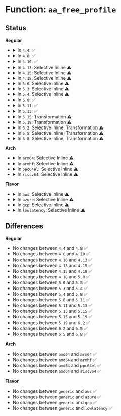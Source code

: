 # Function: <code>aa_free_profile</code>

## Status
<b>Regular</b>
<ul>
<li>
<details>
<summary>In <code>4.4</code>: ✅</summary>

```c
void aa_free_profile(struct aa_profile *profile);
```

**Collision:** Unique Global

**Inline:** No

**Transformation:** False

**Instances:**

```
In security/apparmor/policy.c (ffffffff8137f8e0)
Location: security/apparmor/policy.c:200
Inline: False
Direct callers:
  - security/apparmor/policy.c:aa_alloc_profile
  - security/apparmor/policy.c:aa_null_profile
  - security/apparmor/policy_unpack.c:unpack_profile
  - security/apparmor/policy_ns.c:aa_free_ns
```
**Symbols:**

```
ffffffff8137f8e0-ffffffff8137fa13: aa_free_profile (STB_GLOBAL)
```
</details>
</li>
<li>
<details>
<summary>In <code>4.8</code>: ✅</summary>

```c
void aa_free_profile(struct aa_profile *profile);
```

**Collision:** Unique Global

**Inline:** No

**Transformation:** False

**Instances:**

```
In security/apparmor/policy.c (ffffffff813b9140)
Location: security/apparmor/policy.c:214
Inline: False
Direct callers:
  - security/apparmor/policy.c:aa_null_profile
  - security/apparmor/policy.c:aa_alloc_profile
  - security/apparmor/policy_unpack.c:unpack_profile
  - security/apparmor/policy_ns.c:aa_free_ns
```
**Symbols:**

```
ffffffff813b9140-ffffffff813b93dd: aa_free_profile (STB_GLOBAL)
```
</details>
</li>
<li>
<details>
<summary>In <code>4.10</code>: ✅</summary>

```c
void aa_free_profile(struct aa_profile *profile);
```

**Collision:** Unique Global

**Inline:** No

**Transformation:** False

**Instances:**

```
In security/apparmor/policy.c (ffffffff813d0500)
Location: security/apparmor/policy.c:214
Inline: False
Direct callers:
  - security/apparmor/policy.c:aa_null_profile
  - security/apparmor/policy.c:aa_alloc_profile
  - security/apparmor/policy_unpack.c:unpack_profile
  - security/apparmor/policy_ns.c:aa_free_ns
```
**Symbols:**

```
ffffffff813d0500-ffffffff813d079d: aa_free_profile (STB_GLOBAL)
```
</details>
</li>
<li>
<details>
<summary>In <code>4.13</code>: Selective Inline ⚠️</summary>

```c
void aa_free_profile(struct aa_profile *profile);
```

**Collision:** Unique Global

**Inline:** Selective

**Transformation:** False

**Instances:**

```
In security/apparmor/policy.c (ffffffff813e3bb0)
Location: security/apparmor/policy.c:210
Inline: True
Direct callers:
  - security/apparmor/policy.c:aa_new_null_profile
  - security/apparmor/policy.c:aa_new_null_profile
  - security/apparmor/policy.c:aa_alloc_profile
  - security/apparmor/policy_unpack.c:unpack_profile
```
**Symbols:**

```
ffffffff813e3bb0-ffffffff813e3d80: aa_free_profile (STB_GLOBAL)
```
</details>
</li>
<li>
<details>
<summary>In <code>4.15</code>: Selective Inline ⚠️</summary>

```c
void aa_free_profile(struct aa_profile *profile);
```

**Collision:** Unique Global

**Inline:** Selective

**Transformation:** False

**Instances:**

```
In security/apparmor/policy.c (ffffffff8140a9c0)
Location: security/apparmor/policy.c:210
Inline: True
Direct callers:
  - security/apparmor/policy.c:aa_new_null_profile
  - security/apparmor/policy.c:aa_new_null_profile
  - security/apparmor/policy.c:aa_alloc_profile
  - security/apparmor/policy_unpack.c:unpack_profile
```
**Symbols:**

```
ffffffff8140a9c0-ffffffff8140ab5b: aa_free_profile (STB_GLOBAL)
```
</details>
</li>
<li>
<details>
<summary>In <code>4.18</code>: Selective Inline ⚠️</summary>

```c
void aa_free_profile(struct aa_profile *profile);
```

**Collision:** Unique Global

**Inline:** Selective

**Transformation:** False

**Instances:**

```
In security/apparmor/policy.c (ffffffff8143c1e0)
Location: security/apparmor/policy.c:210
Inline: True
Direct callers:
  - security/apparmor/policy.c:aa_new_null_profile
  - security/apparmor/policy.c:aa_new_null_profile
  - security/apparmor/policy.c:aa_alloc_profile
  - security/apparmor/policy_unpack.c:unpack_profile
```
**Symbols:**

```
ffffffff8143c1e0-ffffffff8143c419: aa_free_profile (STB_GLOBAL)
```
</details>
</li>
<li>
<details>
<summary>In <code>5.0</code>: Selective Inline ⚠️</summary>

```c
void aa_free_profile(struct aa_profile *profile);
```

**Collision:** Unique Global

**Inline:** Selective

**Transformation:** False

**Instances:**

```
In security/apparmor/policy.c (ffffffff81459050)
Location: security/apparmor/policy.c:210
Inline: True
Direct callers:
  - security/apparmor/policy.c:aa_new_null_profile
  - security/apparmor/policy.c:aa_new_null_profile
  - security/apparmor/policy.c:aa_alloc_profile
  - security/apparmor/policy_unpack.c:unpack_profile
```
**Symbols:**

```
ffffffff81459050-ffffffff81459289: aa_free_profile (STB_GLOBAL)
```
</details>
</li>
<li>
<details>
<summary>In <code>5.3</code>: Selective Inline ⚠️</summary>

```c
void aa_free_profile(struct aa_profile *profile);
```

**Collision:** Unique Global

**Inline:** Selective

**Transformation:** False

**Instances:**

```
In security/apparmor/policy.c (ffffffff814867d0)
Location: security/apparmor/policy.c:205
Inline: True
Direct callers:
  - security/apparmor/policy.c:aa_new_null_profile
  - security/apparmor/policy.c:aa_new_null_profile
  - security/apparmor/policy.c:aa_alloc_profile
  - security/apparmor/policy_unpack.c:unpack_profile
```
**Symbols:**

```
ffffffff814867d0-ffffffff81486a22: aa_free_profile (STB_GLOBAL)
```
</details>
</li>
<li>
<details>
<summary>In <code>5.4</code>: Selective Inline ⚠️</summary>

```c
void aa_free_profile(struct aa_profile *profile);
```

**Collision:** Unique Global

**Inline:** Selective

**Transformation:** False

**Instances:**

```
In security/apparmor/policy.c (ffffffff814a0680)
Location: security/apparmor/policy.c:205
Inline: True
Direct callers:
  - security/apparmor/policy.c:aa_new_null_profile
  - security/apparmor/policy.c:aa_new_null_profile
  - security/apparmor/policy.c:aa_alloc_profile
  - security/apparmor/policy_unpack.c:unpack_profile
```
**Symbols:**

```
ffffffff814a0680-ffffffff814a08d2: aa_free_profile (STB_GLOBAL)
```
</details>
</li>
<li>
<details>
<summary>In <code>5.8</code>: ✅</summary>

```c
void aa_free_profile(struct aa_profile *profile);
```

**Collision:** Unique Global

**Inline:** No

**Transformation:** False

**Instances:**

```
In security/apparmor/policy.c (ffffffff814fa650)
Location: security/apparmor/policy.c:205
Inline: False
Direct callers:
  - security/apparmor/policy.c:aa_new_null_profile
  - security/apparmor/policy.c:aa_new_null_profile
  - security/apparmor/policy.c:aa_alloc_profile
  - security/apparmor/policy_unpack.c:unpack_profile
```
**Symbols:**

```
ffffffff814fa650-ffffffff814fa98b: aa_free_profile (STB_GLOBAL)
```
</details>
</li>
<li>
<details>
<summary>In <code>5.11</code>: ✅</summary>

```c
void aa_free_profile(struct aa_profile *profile);
```

**Collision:** Unique Global

**Inline:** No

**Transformation:** False

**Instances:**

```
In security/apparmor/policy.c (ffffffff815173d0)
Location: security/apparmor/policy.c:205
Inline: False
Direct callers:
  - security/apparmor/policy.c:aa_new_null_profile
  - security/apparmor/policy.c:aa_new_null_profile
  - security/apparmor/policy.c:aa_alloc_profile
  - security/apparmor/policy_unpack.c:unpack_profile
```
**Symbols:**

```
ffffffff815173d0-ffffffff8151770b: aa_free_profile (STB_GLOBAL)
```
</details>
</li>
<li>
<details>
<summary>In <code>5.13</code>: ✅</summary>

```c
void aa_free_profile(struct aa_profile *profile);
```

**Collision:** Unique Global

**Inline:** No

**Transformation:** False

**Instances:**

```
In security/apparmor/policy.c (ffffffff8151dc80)
Location: security/apparmor/policy.c:205
Inline: False
Direct callers:
  - security/apparmor/policy.c:aa_new_null_profile
  - security/apparmor/policy.c:aa_new_null_profile
  - security/apparmor/policy.c:aa_alloc_profile
  - security/apparmor/policy_unpack.c:unpack_profile
  - security/apparmor/policy_ns.c:__aa_create_ns
```
**Symbols:**

```
ffffffff8151dc80-ffffffff8151dfbb: aa_free_profile (STB_GLOBAL)
```
</details>
</li>
<li>
<details>
<summary>In <code>5.15</code>: Transformation ⚠️</summary>

```c
void aa_free_profile(struct aa_profile *profile);
```

**Collision:** Unique Global

**Inline:** No

**Transformation:** True

**Instances:**

```
In security/apparmor/policy.c (0)
Location: security/apparmor/policy.c:205
Inline: False
Direct callers:
  - security/apparmor/policy.c:aa_new_null_profile
  - security/apparmor/policy.c:aa_new_null_profile
  - security/apparmor/policy.c:aa_alloc_profile
  - security/apparmor/policy_unpack.c:unpack_profile
  - security/apparmor/policy_ns.c:__aa_create_ns
```
**Symbols:**

```
ffffffff81cd64cd-ffffffff81cd64e1: aa_free_profile.cold (STB_LOCAL)
ffffffff8157bd70-ffffffff8157c0b7: aa_free_profile (STB_GLOBAL)
```
</details>
</li>
<li>
<details>
<summary>In <code>5.19</code>: Transformation ⚠️</summary>

```c
void aa_free_profile(struct aa_profile *profile);
```

**Collision:** Unique Global

**Inline:** No

**Transformation:** True

**Instances:**

```
In security/apparmor/policy.c (0)
Location: security/apparmor/policy.c:242
Inline: False
Direct callers:
  - security/apparmor/policy.c:aa_new_null_profile
  - security/apparmor/policy.c:aa_new_null_profile
  - security/apparmor/policy.c:aa_alloc_profile
  - security/apparmor/policy_unpack.c:unpack_profile
```
**Symbols:**

```
ffffffff81e892e2-ffffffff81e892f6: aa_free_profile.cold (STB_LOCAL)
ffffffff8161a3e0-ffffffff8161a79e: aa_free_profile (STB_GLOBAL)
```
</details>
</li>
<li>
<details>
<summary>In <code>6.2</code>: Selective Inline, Transformation ⚠️</summary>

```c
void aa_free_profile(struct aa_profile *profile);
```

**Collision:** Unique Global

**Inline:** Selective

**Transformation:** True

**Instances:**

```
In security/apparmor/policy.c (ffffffff816ce0ed)
Location: security/apparmor/policy.c:245
Inline: True
Inline callers:
  - security/apparmor/policy.c:aa_new_learning_profile
Direct callers:
  - security/apparmor/policy.c:aa_new_learning_profile
  - security/apparmor/policy.c:aa_alloc_profile
  - security/apparmor/policy_unpack.c:unpack_profile
```
**Symbols:**

```
ffffffff816cce70-ffffffff816cd1cb: aa_free_profile.part.0 (STB_LOCAL)
ffffffff816cd6f0-ffffffff816cd759: aa_free_profile (STB_GLOBAL)
```
</details>
</li>
<li>
<details>
<summary>In <code>6.5</code>: Selective Inline, Transformation ⚠️</summary>

```c
void aa_free_profile(struct aa_profile *profile);
```

**Collision:** Unique Global

**Inline:** Selective

**Transformation:** True

**Instances:**

```
In security/apparmor/policy.c (ffffffff81706ce3)
Location: security/apparmor/policy.c:282
Inline: True
Inline callers:
  - security/apparmor/policy.c:aa_new_learning_profile
  - security/apparmor/policy.c:aa_new_learning_profile
  - security/apparmor/policy.c:aa_alloc_profile
Direct callers:
  - security/apparmor/policy.c:aa_new_learning_profile
  - security/apparmor/policy.c:aa_alloc_profile
  - security/apparmor/policy.c:aa_alloc_profile
  - security/apparmor/policy_unpack.c:unpack_profile
```
**Symbols:**

```
ffffffff81705c60-ffffffff81706053: aa_free_profile.part.0 (STB_LOCAL)
ffffffff81706330-ffffffff81706382: aa_free_profile (STB_GLOBAL)
```
</details>
</li>
<li>
<details>
<summary>In <code>6.8</code>: Selective Inline, Transformation ⚠️</summary>

```c
void aa_free_profile(struct aa_profile *profile);
```

**Collision:** Unique Global

**Inline:** Selective

**Transformation:** True

**Instances:**

```
In security/apparmor/policy.c (ffffffff81744783)
Location: security/apparmor/policy.c:283
Inline: True
Inline callers:
  - security/apparmor/policy.c:aa_new_learning_profile
  - security/apparmor/policy.c:aa_new_learning_profile
  - security/apparmor/policy.c:aa_alloc_profile
Direct callers:
  - security/apparmor/policy.c:aa_new_learning_profile
  - security/apparmor/policy.c:aa_alloc_profile
  - security/apparmor/policy.c:aa_alloc_profile
  - security/apparmor/policy_unpack.c:unpack_profile
```
**Symbols:**

```
ffffffff81743560-ffffffff8174396b: aa_free_profile.part.0 (STB_LOCAL)
ffffffff81743c90-ffffffff81743ce2: aa_free_profile (STB_GLOBAL)
```
</details>
</li>
</ul>
<b>Arch</b>
<ul>
<li>
<details>
<summary>In <code>arm64</code>: Selective Inline ⚠️</summary>

```c
void aa_free_profile(struct aa_profile *profile);
```

**Collision:** Unique Global

**Inline:** Selective

**Transformation:** False

**Instances:**

```
In security/apparmor/policy.c (ffff800010596450)
Location: security/apparmor/policy.c:205
Inline: True
Direct callers:
  - security/apparmor/policy.c:aa_new_null_profile
  - security/apparmor/policy.c:aa_new_null_profile
  - security/apparmor/policy.c:aa_alloc_profile
  - security/apparmor/policy_unpack.c:unpack_profile
```
**Symbols:**

```
ffff800010596450-ffff80001059665c: aa_free_profile (STB_GLOBAL)
```
</details>
</li>
<li>
<details>
<summary>In <code>armhf</code>: Selective Inline ⚠️</summary>

```c
void aa_free_profile(struct aa_profile *profile);
```

**Collision:** Unique Global

**Inline:** Selective

**Transformation:** False

**Instances:**

```
In security/apparmor/policy.c (c074751c)
Location: security/apparmor/policy.c:205
Inline: True
Direct callers:
  - security/apparmor/policy.c:aa_new_null_profile
  - security/apparmor/policy.c:aa_new_null_profile
  - security/apparmor/policy.c:aa_alloc_profile
  - security/apparmor/policy_unpack.c:unpack_profile
```
**Symbols:**

```
c074751c-c0747764: aa_free_profile (STB_GLOBAL)
```
</details>
</li>
<li>
<details>
<summary>In <code>ppc64el</code>: Selective Inline ⚠️</summary>

```c
void aa_free_profile(struct aa_profile *profile);
```

**Collision:** Unique Global

**Inline:** Selective

**Transformation:** False

**Instances:**

```
In security/apparmor/policy.c (c00000000070bfe0)
Location: security/apparmor/policy.c:205
Inline: True
Direct callers:
  - security/apparmor/policy.c:aa_new_null_profile
  - security/apparmor/policy.c:aa_new_null_profile
  - security/apparmor/policy.c:aa_alloc_profile
  - security/apparmor/policy_unpack.c:unpack_profile
```
**Symbols:**

```
c00000000070bfe0-c00000000070c350: aa_free_profile (STB_GLOBAL)
```
</details>
</li>
<li>
<details>
<summary>In <code>riscv64</code>: Selective Inline ⚠️</summary>

```c
void aa_free_profile(struct aa_profile *profile);
```

**Collision:** Unique Global

**Inline:** Selective

**Transformation:** False

**Instances:**

```
In security/apparmor/policy.c (ffffffe0003e3206)
Location: security/apparmor/policy.c:205
Inline: True
Direct callers:
  - security/apparmor/policy.c:aa_new_null_profile
  - security/apparmor/policy.c:aa_new_null_profile
  - security/apparmor/policy.c:aa_alloc_profile
  - security/apparmor/policy_unpack.c:unpack_profile
```
**Symbols:**

```
ffffffe0003e3206-ffffffe0003e33fa: aa_free_profile (STB_GLOBAL)
```
</details>
</li>
</ul>
<b>Flavor</b>
<ul>
<li>
<details>
<summary>In <code>aws</code>: Selective Inline ⚠️</summary>

```c
void aa_free_profile(struct aa_profile *profile);
```

**Collision:** Unique Global

**Inline:** Selective

**Transformation:** False

**Instances:**

```
In security/apparmor/policy.c (ffffffff81498c60)
Location: security/apparmor/policy.c:205
Inline: True
Direct callers:
  - security/apparmor/policy.c:aa_new_null_profile
  - security/apparmor/policy.c:aa_new_null_profile
  - security/apparmor/policy.c:aa_alloc_profile
  - security/apparmor/policy_unpack.c:unpack_profile
```
**Symbols:**

```
ffffffff81498c60-ffffffff81498eb2: aa_free_profile (STB_GLOBAL)
```
</details>
</li>
<li>
<details>
<summary>In <code>azure</code>: Selective Inline ⚠️</summary>

```c
void aa_free_profile(struct aa_profile *profile);
```

**Collision:** Unique Global

**Inline:** Selective

**Transformation:** False

**Instances:**

```
In security/apparmor/policy.c (ffffffff81489680)
Location: security/apparmor/policy.c:205
Inline: True
Direct callers:
  - security/apparmor/policy.c:aa_new_null_profile
  - security/apparmor/policy.c:aa_new_null_profile
  - security/apparmor/policy.c:aa_alloc_profile
  - security/apparmor/policy_unpack.c:unpack_profile
```
**Symbols:**

```
ffffffff81489680-ffffffff814898d2: aa_free_profile (STB_GLOBAL)
```
</details>
</li>
<li>
<details>
<summary>In <code>gcp</code>: Selective Inline ⚠️</summary>

```c
void aa_free_profile(struct aa_profile *profile);
```

**Collision:** Unique Global

**Inline:** Selective

**Transformation:** False

**Instances:**

```
In security/apparmor/policy.c (ffffffff81494d00)
Location: security/apparmor/policy.c:205
Inline: True
Direct callers:
  - security/apparmor/policy.c:aa_new_null_profile
  - security/apparmor/policy.c:aa_new_null_profile
  - security/apparmor/policy.c:aa_alloc_profile
  - security/apparmor/policy_unpack.c:unpack_profile
```
**Symbols:**

```
ffffffff81494d00-ffffffff81494f52: aa_free_profile (STB_GLOBAL)
```
</details>
</li>
<li>
<details>
<summary>In <code>lowlatency</code>: Selective Inline ⚠️</summary>

```c
void aa_free_profile(struct aa_profile *profile);
```

**Collision:** Unique Global

**Inline:** Selective

**Transformation:** False

**Instances:**

```
In security/apparmor/policy.c (ffffffff814acd20)
Location: security/apparmor/policy.c:205
Inline: True
Direct callers:
  - security/apparmor/policy.c:aa_new_null_profile
  - security/apparmor/policy.c:aa_new_null_profile
  - security/apparmor/policy.c:aa_alloc_profile
  - security/apparmor/policy_unpack.c:unpack_profile
```
**Symbols:**

```
ffffffff814acd20-ffffffff814acf72: aa_free_profile (STB_GLOBAL)
```
</details>
</li>
</ul>

## Differences
<b>Regular</b>
<ul>
<li>
No changes between <code>4.4</code> and <code>4.8</code> ✅
</li>
<li>
No changes between <code>4.8</code> and <code>4.10</code> ✅
</li>
<li>
No changes between <code>4.10</code> and <code>4.13</code> ✅
</li>
<li>
No changes between <code>4.13</code> and <code>4.15</code> ✅
</li>
<li>
No changes between <code>4.15</code> and <code>4.18</code> ✅
</li>
<li>
No changes between <code>4.18</code> and <code>5.0</code> ✅
</li>
<li>
No changes between <code>5.0</code> and <code>5.3</code> ✅
</li>
<li>
No changes between <code>5.3</code> and <code>5.4</code> ✅
</li>
<li>
No changes between <code>5.4</code> and <code>5.8</code> ✅
</li>
<li>
No changes between <code>5.8</code> and <code>5.11</code> ✅
</li>
<li>
No changes between <code>5.11</code> and <code>5.13</code> ✅
</li>
<li>
No changes between <code>5.13</code> and <code>5.15</code> ✅
</li>
<li>
No changes between <code>5.15</code> and <code>5.19</code> ✅
</li>
<li>
No changes between <code>5.19</code> and <code>6.2</code> ✅
</li>
<li>
No changes between <code>6.2</code> and <code>6.5</code> ✅
</li>
<li>
No changes between <code>6.5</code> and <code>6.8</code> ✅
</li>
</ul>
<b>Arch</b>
<ul>
<li>
No changes between <code>amd64</code> and <code>arm64</code> ✅
</li>
<li>
No changes between <code>amd64</code> and <code>armhf</code> ✅
</li>
<li>
No changes between <code>amd64</code> and <code>ppc64el</code> ✅
</li>
<li>
No changes between <code>amd64</code> and <code>riscv64</code> ✅
</li>
</ul>
<b>Flavor</b>
<ul>
<li>
No changes between <code>generic</code> and <code>aws</code> ✅
</li>
<li>
No changes between <code>generic</code> and <code>azure</code> ✅
</li>
<li>
No changes between <code>generic</code> and <code>gcp</code> ✅
</li>
<li>
No changes between <code>generic</code> and <code>lowlatency</code> ✅
</li>
</ul>
